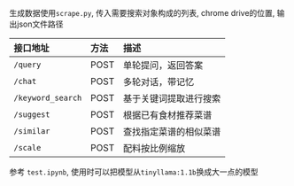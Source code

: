 生成数据使用`scrape.py`, 传入需要搜索对象构成的列表, chrome drive的位置, 输出json文件路径

| 接口地址 | 方法 | 描述 |
|:---|:---|:---|
| `/query` | POST | 单轮提问，返回答案 |
| `/chat` | POST | 多轮对话，带记忆 |
| `/keyword_search` | POST | 基于关键词提取进行搜索 |
| `/suggest` | POST | 根据已有食材推荐菜谱 |
| `/similar` | POST | 查找指定菜谱的相似菜谱 |
| `/scale` | POST | 配料按比例缩放 |

参考 `test.ipynb`, 使用时可以把模型从`tinyllama:1.1b`换成大一点的模型